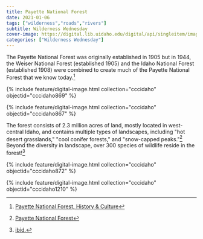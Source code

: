```yaml
---
title: Payette National Forest
date: 2021-01-06
tags: ["wilderness","roads","rivers"]
subtitle: Wilderness Wednesday
cover-image: https://digital.lib.uidaho.edu/digital/api/singleitem/image/cccidaho/867/default.jpg?highlightTerms=
categories: ["Wilderness Wednesday"]
---
```


The Payette National Forest was originally established in 1905 but in 1944, the Weiser National Forest (established 1905) and the Idaho National Forest (established 1908) were combined to create much of the Payette National Forest that we know today.[^1]

{% include feature/digital-image.html collection="cccidaho" objectid="cccidaho869" %}

{% include feature/digital-image.html collection="cccidaho" objectid="cccidaho867" %}

The forest consists of 2.3 million acres of land, mostly located in west-central Idaho, and contains multiple types of landscapes, including "hot desert grasslands," "cool conifer forests," and "snow-capped peaks."[^2] Beyond the diversity in landscape, over 300 species of wildlife reside in the forest![^3]

{% include feature/digital-image.html collection="cccidaho" objectid="cccidaho872" %}

{% include feature/digital-image.html collection="cccidaho" objectid="cccidaho1210" %}



[^1]: [Payette National Forest, History & Culture](https://www.fs.usda.gov/main/payette/learning/history-culture)

[^2]: [Payette National Forest](https://www.nationalforests.org/our-forests/find-a-forest/payette-national-forest)

[^3]: [ibid.](https://www.nationalforests.org/our-forests/find-a-forest/payette-national-forest)
